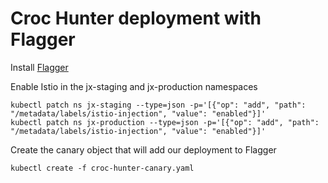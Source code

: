 # Croc Hunter deployment with Flagger

Install [Flagger](https://docs.flagger.app/install/install-flagger)

Enable Istio in the jx-staging and jx-production namespaces

    kubectl patch ns jx-staging --type=json -p='[{"op": "add", "path": "/metadata/labels/istio-injection", "value": "enabled"}]'
    kubectl patch ns jx-production --type=json -p='[{"op": "add", "path": "/metadata/labels/istio-injection", "value": "enabled"}]'


Create the canary object that will add our deployment to Flagger

    kubectl create -f croc-hunter-canary.yaml
